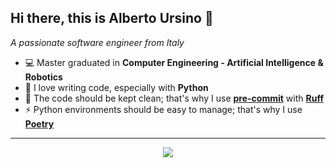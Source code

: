 ## Hi there, this is Alberto Ursino 👋

*A passionate software engineer from Italy*

- 💻 Master graduated in **Computer Engineering - Artificial Intelligence & Robotics**
- 🐍 I love writing code, especially with **Python**
- 🧼 The code should be kept clean; that's why I use **[pre-commit](https://pre-commit.com/)** with **[Ruff](https://docs.astral.sh/ruff/)**
- ⚡ Python environments should be easy to manage; that's why I use **[Poetry](https://python-poetry.org/)**

---
<div align="center">

![](https://komarev.com/ghpvc/?username=albertoursino&color=blueviolet&style=for-the-badge)

</div>
<!--- 
emoji: https://www.webfx.com/tools/emoji-cheat-sheet/
-->
